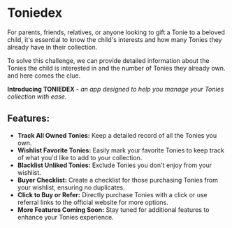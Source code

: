 # Toniedex
For parents, friends, relatives, or anyone looking to gift a Tonie to a beloved child, it's essential to know the child's 
interests and how many Tonies they already have in their collection.

To solve this challenge, we can provide detailed information about the Tonies the child is interested in and the number of Tonies they already own.
and here comes the clue.

<b>Introducing TONIEDEX -</b> 
<i>an app designed to help you manage your Tonies collection with ease.</i>
<h2>Features:</h2>
    <ul>
        <li><strong>Track All Owned Tonies:</strong> Keep a detailed record of all the Tonies you own.</li>
        <li><strong>Wishlist Favorite Tonies:</strong> Easily mark your favorite Tonies to keep track of what you'd like to add to your collection.</li>
        <li><strong>Blacklist Unliked Tonies:</strong> Exclude Tonies you don't enjoy from your wishlist.</li>
        <li><strong>Buyer Checklist:</strong> Create a checklist for those purchasing Tonies from your wishlist, ensuring no duplicates.</li>
        <li><strong>Click to Buy or Refer:</strong> Directly purchase Tonies with a click or use referral links to the official website for more options.</li>
        <li><strong>More Features Coming Soon:</strong> Stay tuned for additional features to enhance your Tonies experience.</li>
    </ul>

